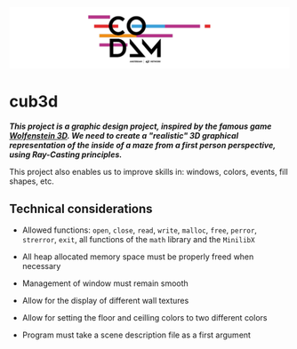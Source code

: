 [![Logo](https://github.com/qingqingqingli/readme_images/blob/master/codam_logo_1.png)](https://github.com/qingqingqingli/cub3d)

# cub3d
***This project is a graphic design project, inspired by the famous game [Wolfenstein 3D](http://users.atw.hu/wolf3d/). We need to create a "realistic" 3D graphical representation of the inside of a maze from a first person perspective, using Ray-Casting principles.***

This project also enables us to improve skills in: windows, colors, events, fill shapes, etc.

## Technical considerations

- Allowed functions: ```open```, ```close```, ```read```, ```write```, ```malloc```, ```free```, ```perror```, ```strerror```, ```exit```, all functions of the ```math``` library and the ```MinilibX```

- All heap allocated memory space must be properly freed when necessary

- Management of window must remain smooth

- Allow for the display of different wall textures

- Allow for setting the floor and ceilling colors to two different colors

- Program must take a scene description file as a first argument

<!-- to do list:
- check how it works on Linux
- add instructions on how to make it work on Linux -->

